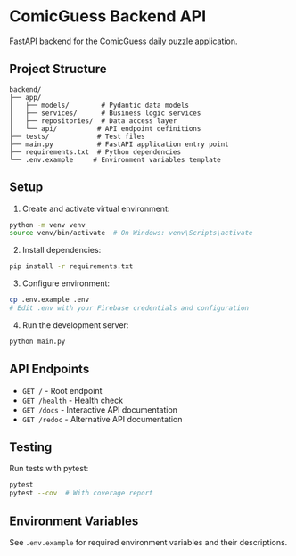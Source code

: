 # ComicGuess Backend API

FastAPI backend for the ComicGuess daily puzzle application.

## Project Structure

```
backend/
├── app/
│   ├── models/        # Pydantic data models
│   ├── services/      # Business logic services
│   ├── repositories/  # Data access layer
│   └── api/          # API endpoint definitions
├── tests/            # Test files
├── main.py           # FastAPI application entry point
├── requirements.txt  # Python dependencies
└── .env.example     # Environment variables template
```

## Setup

1. Create and activate virtual environment:
```bash
python -m venv venv
source venv/bin/activate  # On Windows: venv\Scripts\activate
```

2. Install dependencies:
```bash
pip install -r requirements.txt
```

3. Configure environment:
```bash
cp .env.example .env
# Edit .env with your Firebase credentials and configuration
```

4. Run the development server:
```bash
python main.py
```

## API Endpoints

- `GET /` - Root endpoint
- `GET /health` - Health check
- `GET /docs` - Interactive API documentation
- `GET /redoc` - Alternative API documentation

## Testing

Run tests with pytest:
```bash
pytest
pytest --cov  # With coverage report
```

## Environment Variables

See `.env.example` for required environment variables and their descriptions.